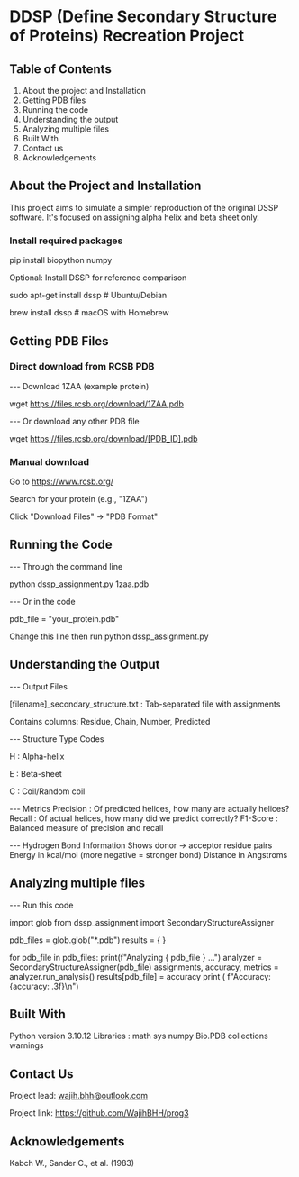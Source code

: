 # DDSP (Define Secondary Structure of Proteins) Recreation Project

## Table of Contents
1. About the project and Installation
2. Getting PDB files
3. Running the code
4. Understanding the output
5. Analyzing multiple files
6. Built With
7. Contact us
8. Acknowledgements

## About the Project and Installation

This project aims to simulate a simpler reproduction of the original DSSP software.
It's focused on assigning alpha helix and beta sheet only.

### Install required packages
pip install biopython numpy

Optional: Install DSSP for reference comparison

sudo apt-get install dssp # Ubuntu/Debian

brew install dssp # macOS with Homebrew

## Getting PDB Files

### Direct download from RCSB PDB
--- Download 1ZAA (example protein)

wget https://files.rcsb.org/download/1ZAA.pdb

--- Or download any other PDB file

wget https://files.rcsb.org/download/[PDB_ID].pdb

### Manual download

Go to https://www.rcsb.org/

Search for your protein (e.g., "1ZAA")

Click "Download Files" → "PDB Format"

## Running the Code
---  Through the command line

python dssp_assignment.py 1zaa.pdb

--- Or in the code

pdb_file = "your_protein.pdb"

Change this line then run python dssp_assignment.py

## Understanding the Output

--- Output Files

[filename]_secondary_structure.txt : Tab-separated file with assignments

Contains columns: Residue, Chain, Number, Predicted

--- Structure Type Codes

H : Alpha-helix

E : Beta-sheet

C : Coil/Random coil

--- Metrics
Precision : Of predicted helices, how many are actually helices?
Recall : Of actual helices, how many did we predict correctly?
F1-Score : Balanced measure of precision and recall

--- Hydrogen Bond Information
Shows donor → acceptor residue pairs
Energy in kcal/mol (more negative = stronger bond)
Distance in Angstroms

## Analyzing multiple files

--- Run this code

import glob 
from dssp_assignment import SecondaryStructureAssigner

pdb_files = glob.glob("*.pdb")
results = { }

for pdb_file in pdb_files: 
    print(f"Analyzing { pdb_file } ...") 
    analyzer = SecondaryStructureAssigner(pdb_file) 
    assignments, accuracy, metrics = analyzer.run_analysis() 
    results[pdb_file] = accuracy 
    print ( f"Accuracy: {accuracy: .3f}\n")

## Built With

Python version 3.10.12
Libraries :
        math
        sys
        numpy
        Bio.PDB
        collections
        warnings

        
## Contact Us

Project lead: wajih.bhh@outlook.com

Project link: https://github.com/WajihBHH/prog3

## Acknowledgements

Kabch W., Sander C., et al. (1983)
